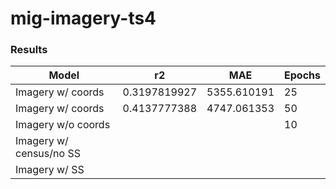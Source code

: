 # mig-imagery-ts4



### Results

|           Model           |      r2        |      MAE       |    Epochs    |
|---------------------------|----------------|----------------|--------------|
|  Imagery w/ coords        |  0.3197819927  |   5355.610191  |      25      |
|  Imagery w/ coords        |  0.4137777388  |   4747.061353  |      50      |
|  Imagery w/o coords       |                |                |      10      |
|  Imagery w/ census/no SS  |                |                |              |
|  Imagery w/ SS            |                |                |              |
